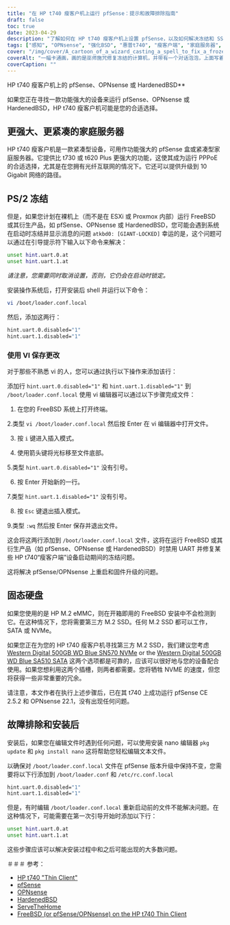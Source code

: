 ```yaml
---
title: "在 HP t740 瘦客户机上运行 pfSense：提示和故障排除指南"
draft: false
toc: true
date: 2023-04-29
description: "了解如何在 HP t740 瘦客户机上设置 pfSense，以及如何解决冻结和 SSD 检测问题等潜在问题。"
tags: ["感知", "OPNsense", "强化BSD", "惠普t740", "瘦客户端", "家庭服务器", "PPPoE", "FreeBSD", "开机提示", "loader.conf.local", "纳米编辑器", "SSD检测", "M.2固态硬盘", "西部数据", "故障排除", "安装后", "串口", "ESXi", "Proxmox"]
cover: "/img/cover/A_cartoon_of_a_wizard_casting_a_spell_to_fix_a_frozen_computer.png"
coverAlt: "一幅卡通画，画的是巫师施咒修复冻结的计算机，并带有一个对话泡泡，上面写着“问题已解决”"
coverCaption: ""
---
```

 HP t740 瘦客户机上的 pfSense、OPNsense 或 HardenedBSD**

如果您正在寻找一款功能强大的设备来运行 pfSense、OPNsense 或 HardenedBSD，HP t740 瘦客户机可能是您的合适选择。

## 更强大、更紧凑的家庭服务器

HP t740 瘦客户机是一款紧凑型设备，可用作功能强大的 pfSense 盒或紧凑型家庭服务器。它提供比 t730 或 t620 Plus 更强大的功能，这使其成为运行 PPPoE 的合适选择，尤其是在您拥有光纤互联网的情况下。它还可以提供升级到 10 Gigabit 网络的路径。

## PS/2 冻结

但是，如果您计划在裸机上（而不是在 ESXi 或 Proxmox 内部）运行 FreeBSD 或其衍生产品，如 pfSense、OPNsense 或 HardenedBSD，您可能会遇到系统在启动时冻结并显示消息的问题 `atkbd0: [GIANT-LOCKED]` 幸运的是，这个问题可以通过在引导提示符下输入以下命令来解决：

```bash
unset hint.uart.0.at
unset hint.uart.1.at
```

*请注意，您需要同时取消设置，否则，它仍会在启动时锁定。*

安装操作系统后，打开安装后 shell 并运行以下命令：

```bash
vi /boot/loader.conf.local
```
然后，添加这两行：
```bash
hint.uart.0.disabled="1"
hint.uart.1.disabled="1"
```

### 使用 VI 保存更改
对于那些不熟悉 vi 的人，您可以通过执行以下操作来添加该行：

添加行 `hint.uart.0.disabled="1"` 和 `hint.uart.1.disabled="1"` 到 `/boot/loader.conf.local` 使用 vi 编辑器可以通过以下步骤完成文件：

1. 在您的 FreeBSD 系统上打开终端。

2.类型 `vi /boot/loader.conf.local` 然后按 Enter 在 vi 编辑器中打开文件。

3. 按 `i` 键进入插入模式。

4. 使用箭头键将光标移至文件底部。

5.类型 `hint.uart.0.disabled="1"` 没有引号。

6. 按 Enter 开始新的一行。

7.类型 `hint.uart.1.disabled="1"` 没有引号。

8. 按 `Esc` 键退出插入模式。

9.类型 `:wq` 然后按 Enter 保存并退出文件。

这会将这两行添加到 `/boot/loader.conf.local` 文件，这将在运行 FreeBSD 或其衍生产品（如 pfSense、OPNsense 或 HardenedBSD）时禁用 UART 并修复某些 HP t740“瘦客户端”设备启动期间的冻结问题。

这将解决 pfSense/OPNsense 上重启和固件升级的问题。

## 固态硬盘

如果您使用的是 HP M.2 eMMC，则在开箱即用的 FreeBSD 安装中不会检测到它。在这种情况下，您将需要第三方 M.2 SSD。任何 M.2 SSD 都可以工作，SATA 或 NVMe。

如果您正在为您的 HP t740 瘦客户机寻找第三方 M.2 SSD，我们建议您考虑 [Western Digital 500GB WD Blue SN570 NVMe](https://amzn.to/44bFCBk) or the [Western Digital 500GB WD Blue SA510 SATA](https://amzn.to/3AEbd0V) 这两个选项都是可靠的，应该可以很好地与您的设备配合使用。如果您想利用这两个插槽，则两者都需要。您将牺牲 NVME 的速度，但您将获得一些非常重要的冗余。

请注意，本文作者在执行上述步骤后，已在其 t740 上成功运行 pfSense CE 2.5.2 和 OPNsense 22.1，没有出现任何问题。

## 故障排除和安装后

安装后，如果您在编辑文件时遇到任何问题，可以使用安装 nano 编辑器 `pkg update` 和 `pkg install nano` 这将帮助您轻松编辑文本文件。

以确保对 `/boot/loader.conf.local` 文件在 pfSense 版本升级中保持不变，您需要将以下行添加到 `/boot/loader.conf` 和 `/etc/rc.conf.local` 
```bash
hint.uart.0.disabled="1"
hint.uart.1.disabled="1"
```

但是，有时编辑 `/boot/loader.conf.local` 重新启动前的文件不能解决问题。在这种情况下，可能需要在第一次引导开始时添加以下行：

```bash
unset hint.uart.0.at
unset hint.uart.1.at
```

这些步骤应该可以解决安装过程中和之后可能出现的大多数问题。

＃＃＃ 参考：
- [HP t740 "Thin Client"](https://www8.hp.com/us/en/thin-clients/t740.html)
- [pfSense](https://www.pfsense.org/)
- [OPNsense](https://opnsense.org/)
- [HardenedBSD](https://hardenedbsd.org/)
- [ServeTheHome](https://www.servethehome.com/hp-t740-thin-client-review/)
- [FreeBSD (or pfSense/OPNsense) on the HP t740 Thin Client](https://www.neelc.org/posts/hp-t740-freebsd/)